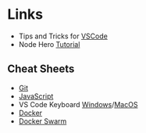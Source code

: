 # Links

* Tips and Tricks for [VSCode](https://github.com/Microsoft/vscode-tips-and-tricks)
* Node Hero [Tutorial](https://blog.risingstack.com/node-hero-tutorial-getting-started-with-node-js/)

## Cheat Sheets

* [Git](https://www.git-tower.com/blog/git-cheat-sheet-de)
* [JavaScript](https://www.codementor.io/johnnyb/javascript-cheatsheet-fb54lz08k)
* VS Code Keyboard [Windows](https://code.visualstudio.com/shortcuts/keyboard-shortcuts-windows.pdf)/[MacOS](https://code.visualstudio.com/shortcuts/keyboard-shortcuts-macos.pdf)
* [Docker](https://dockerlux.github.io/pdf/cheat-sheet-v2.pdf)
* [Docker Swarm](http://blog.programster.org/docker-swarm-cheatsheet)